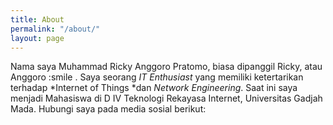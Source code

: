 ```yaml
---
title: About
permalink: "/about/"
layout: page
---
```


Nama saya Muhammad Ricky Anggoro Pratomo, biasa dipanggil Ricky, atau Anggoro :smile .  Saya seorang *IT Enthusiast* yang memiliki ketertarikan terhadap \*Internet of Things \*dan *Network Engineering*. Saat ini saya menjadi Mahasiswa di D IV Teknologi Rekayasa Internet, Universitas Gadjah Mada. Hubungi saya pada media sosial berikut: